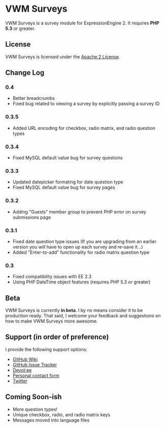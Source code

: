# VWM Surveys

VWM Surveys is a survey module for ExpressionEngine 2. It requires **PHP 5.3** or greater.

## License

VWM Surveys is licensed under the [Apache 2 License](http://www.apache.org/licenses/LICENSE-2.0.html).

## Change Log

### 0.4

* Better breadcrumbs
* Fixed bug related to viewing a survey by explicitly passing a survey ID

### 0.3.5

* Added URL encoding for checkbox, radio matrix, and radio question types

### 0.3.4

* Fixed MySQL default value bug for survey questions

### 0.3.3

* Updated datepicker formating for date question type
* Fixed MySQL default value bug for survey pages

### 0.3.2

* Adding "Guests" member group to prevent PHP error on survey submissions page

### 0.3.1

* Fixed date question type issues (If you are upgrading from an earlier version you will have to open up each survey and re-save it...)
* Added "Enter-to-add" functionality for radio matrix question type

### 0.3

* Fixed compatibility issues with EE 2.3
* Using PHP DateTime object features (requires PHP 5.3 or greater)

## Beta

VWM Surveys is currently **in beta**. I by no means consider it to be production ready. That said, I welcome your feedback and suggestions on how to make VWM Surveys more awesome.

## Support (in order of preference)

I provide the following support options:

* [GitHub Wiki](https://github.com/vmichnowicz/vwm_surveys/wiki)
* [GitHub Issue Tracker](https://github.com/vmichnowicz/vwm_surveys/issues)
* [Devot:ee](http://devot-ee.com/add-ons/vwm-surveys)
* [Personal contact form](http://www.vmichnowicz.com/contact)
* [Twitter](http://twitter.com/vmichnowicz)

## Coming Soon-ish

* More question types!
* Unique checkbox, radio, and radio matrix keys
* Messages moved into language files